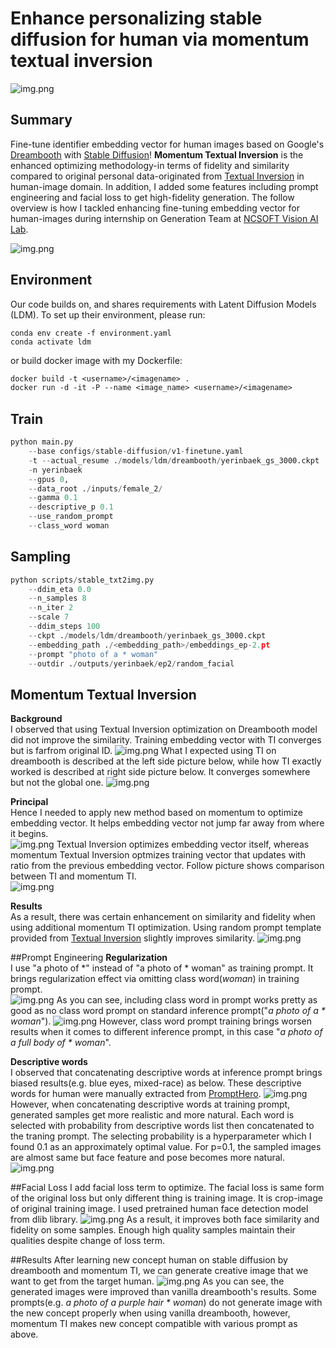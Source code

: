 # Enhance personalizing stable diffusion for human via momentum textual inversion
![img.png](assets/img_11.png)

## Summary

Fine-tune identifier embedding vector for human images based on Google's [Dreambooth](https://arxiv.org/abs/2208.12242) with [Stable Diffusion](https://github.com/CompVis/stable-diffusion)! **Momentum Textual Inversion** is the enhanced optimizing methodology-in terms of fidelity and similarity compared to original personal data-originated from [Textual Inversion](https://github.com/rinongal/textual_inversion) in human-image domain. 
In addition, I added some features including prompt engineering and facial loss to get high-fidelity generation. The follow overview is how I tackled enhancing fine-tuning embedding vector for human-images during internship on Generation Team at [NCSOFT Vision AI Lab](https://nc-ai.github.io/).  

![img.png](assets/img_7.png)

## Environment
Our code builds on, and shares requirements with Latent Diffusion Models (LDM). To set up their environment, please run:
```
conda env create -f environment.yaml
conda activate ldm
```
or build docker image with my Dockerfile:
```dockerfile
docker build -t <username>/<imagename> .
docker run -d -it -P --name <image_name> <username>/<imagename>
```

## Train
```python
python main.py  
    --base configs/stable-diffusion/v1-finetune.yaml 
    -t --actual_resume ./models/ldm/dreambooth/yerinbaek_gs_3000.ckpt 
    -n yerinbaek 
    --gpus 0, 
    --data_root ./inputs/female_2/ 
    --gamma 0.1 
    --descriptive_p 0.1 
    --use_random_prompt 
    --class_word woman
```

## Sampling
```python
python scripts/stable_txt2img.py 
    --ddim_eta 0.0 
    --n_samples 8 
    --n_iter 2 
    --scale 7 
    --ddim_steps 100 
    --ckpt ./models/ldm/dreambooth/yerinbaek_gs_3000.ckpt
    --embedding_path ./<embedding_path>/embeddings_ep-2.pt 
    --prompt "photo of a * woman" 
    --outdir ./outputs/yerinbaek/ep2/random_facial
```

## Momentum Textual Inversion
**Background**  
I observed that using Textual Inversion optimization on Dreambooth model did not improve the similarity. 
Training embedding vector with TI converges but is farfrom original ID.
![img.png](assets/results/1/img_1.png)
What I expected using TI on dreambooth is described at the left side picture below, while how TI exactly worked is described at right side picture below. It converges somewhere but not the global one.
![img.png](assets/img_8.png)

**Principal**  
Hence I needed to apply new method based on momentum to optimize embedding vector. It helps embedding vector not jump far away from where it begins.  
![img.png](assets/img_6.png)
Textual Inversion optimizes embedding vector itself, whereas momentum Textual Inversion optmizes training vector that updates with ratio from the previous embedding vector. Follow picture shows comparison between TI and momentum TI.  
![img.png](assets/img_5.png)

**Results**  
As a result, there was certain enhancement on similarity and fidelity when using additional momentum TI optimization. 
Using random prompt template provided from [Textual Inversion](https://github.com/rinongal/textual_inversion) slightly improves similarity.
![img.png](assets/results/1/img.png)

##Prompt Engineering
**Regularization**  
I use "a photo of *" instead of "a photo of * woman" as training prompt. 
It brings regularization effect via omitting class word(*woman*) in training prompt.  
![img.png](assets/results/2/img_1.png)
As you can see, including class word in prompt works pretty as good as no class word prompt on standard inference prompt("*a photo of a * woman*"). 
![img.png](assets/results/2/img_2.png)
However, class word prompt training brings worsen results  when it comes to different inference prompt, in this case "*a photo of a full body of * woman*".  

**Descriptive words**  
I observed that concatenating descriptive words at inference prompt brings biased results(e.g. blue eyes, mixed-race) as below. 
These descriptive words for human were manually extracted from [PromptHero](https://prompthero.com/stable-diffusion-prompts).
![img.png](assets/results/2/img_3.png)
However, when concatenating descriptive words at training prompt, generated samples get more realistic and more natural. 
Each word is selected with probability from descriptive words list then concatenated to the traning prompt.
The selecting probability is a hyperparameter which I found 0.1 as an approximately optimal value. 
For p=0.1, the sampled images are almost same but face feature and pose becomes more natural.
![img.png](assets/results/2/img.png)

##Facial Loss
I add facial loss term to optimize. The facial loss is same form of the original loss but 
only different thing is training image. It is crop-image of original training image. 
I used pretrained human face detection model from dlib library. 
![img.png](assets/results/3/img.png)
As a result, it improves both face similarity and fidelity on some samples. 
Enough high quality samples maintain their qualities despite change of loss term.

##Results
After learning new concept human on stable diffusion by dreambooth and momentum TI, we can generate creative image that we want 
to get from the target human.
![img.png](assets/results/3/img_1.png)
As you can see, the generated images were improved than vanilla dreambooth's results. Some prompts(e.g. *a photo of a purple hair * woman*) do
not generate image with the new concept properly when using vanilla dreambooth, however, momentum TI makes new concept compatible with various prompt as above.